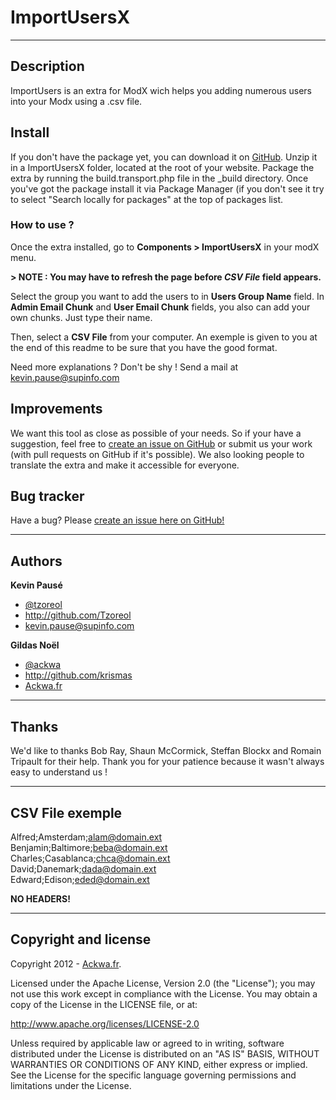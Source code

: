 ImportUsersX
===
---

Description
---
ImportUsers is an extra for ModX wich helps you adding numerous users into your Modx using a .csv file.

Install
---
If you don't have the package yet, you can download it on [GitHub](https://github.com/ackwa/ImportUsers "GitHub").
Unzip it in a ImportUsersX folder, located at the root of your website.
Package the extra by running the build.transport.php file in the _build directory.
Once you've got the package install it via Package Manager (if you don't see it try to select "Search locally for packages" at the top of packages list.

### How to use ? ###
Once the extra installed, go to **Components > ImportUsersX** in your modX menu.

**> NOTE : You may have to refresh the page before *CSV File* field appears.**

Select the group you want to add the users to in **Users Group Name** field.
In **Admin Email Chunk** and **User Email Chunk** fields, you also can add your own chunks. Just type their name.

Then, select a **CSV File** from your computer. An exemple is given to you at the end of this readme to be sure that you have the good format.

Need more explanations ? Don't be shy ! Send a mail at [kevin.pause@supinfo.com](mailto:kevin.pause@supinfo.com)

Improvements
---
We want this tool as close as possible of your needs. So if your have a suggestion, feel free to  [create an issue on GitHub](https://github.com/ackwa/ImportUsers/issues) or submit us your work (with pull requests on GitHub if it's possible). We also looking people to translate the extra and make it accessible for everyone.

Bug tracker
---
Have a bug? Please [create an issue here on GitHub!](https://github.com/ackwa/ImportUsers/issues)

---

Authors
---
**Kevin Pausé**    

+ [@tzoreol](www.twitter.com/tzoreol)
+ <http://github.com/Tzoreol>
+ [kevin.pause@supinfo.com](mailto:kevin.pause@supinfo.com)

**Gildas Noël**

+ [@ackwa](http://twitter.com/ackwa)
+ <http://github.com/krismas>
+ [Ackwa.fr](http://www.ackwa.fr)

---
Thanks
---
We'd like to thanks Bob Ray, Shaun McCormick, Steffan Blockx and Romain Tripault for their help. Thank you for your patience because it wasn't always easy to understand us !

---

CSV File exemple
---

Alfred;Amsterdam;alam@domain.ext  
Benjamin;Baltimore;beba@domain.ext	
Charles;Casablanca;chca@domain.ext	
David;Danemark;dada@domain.ext	
Edward;Edison;eded@domain.ext

**NO HEADERS!**

---

Copyright and license
---
Copyright 2012 - [Ackwa.fr](http://www.ackwa.fr).

Licensed under the Apache License, Version 2.0 (the "License");
you may not use this work except in compliance with the License.
You may obtain a copy of the License in the LICENSE file, or at:

   <http://www.apache.org/licenses/LICENSE-2.0>

Unless required by applicable law or agreed to in writing, software
distributed under the License is distributed on an "AS IS" BASIS,
WITHOUT WARRANTIES OR CONDITIONS OF ANY KIND, either express or implied.
See the License for the specific language governing permissions and
limitations under the License.